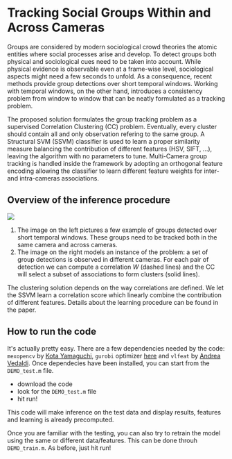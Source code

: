 # Tracking Social Groups Within and Across Cameras
Groups are considered by modern sociological crowd theories the atomic entities where social processes arise and develop. To detect groups both physical and sociological cues need to be taken into account. While physical evidence is observable even at a frame-wise level, sociological aspects might need a few seconds to unfold. As a consequence, recent methods provide group detections over short temporal windows. Working with temporal windows, on the other hand, introduces a consistency problem from window to window that can be neatly formulated as a tracking problem.

The proposed solution formulates the group tracking problem as a supervised Correlation Clustering (CC) problem. Eventually, every cluster should contain all and only observation refering to the same group. A Structural SVM (SSVM) classifier is used to learn a proper similarity measure balancing the contribution of different features (HSV, SIFT, ...), leaving the algorithm with no parameters to tune. Multi-Camera group tracking is handled inside the framework by adopting an orthogonal feature encoding allowing the classifier to learn different feature weights for inter- and intra-cameras associations.

## Overview of the inference procedure
![](http://www.francescosolera.com/images/github/TCSVT_2016_github.png)

1. The image on the left pictures a few example of groups detected over short temporal windows. These groups need to be tracked both in the same camera and across cameras.
2. The image on the right models an instance of the problem: a set of group detections is observed in different cameras. For each pair of detection we can compute a correlation *W* (dashed lines) and the CC will select a subset of associations to form clusters (solid lines).

The clustering solution depends on the way correlations are defined. We let the SSVM learn a correlation score which linearly combine the contribution of different features. Details about the learning procedure can be found in the paper.

## How to run the code
It's actually pretty easy. There are a few dependencies needed by the code: ```mexopencv``` by [Kota Yamaguchi](https://github.com/kyamagu/mexopencv), ```gurobi``` optimizer [here](https://github.com/kyamagu/mexopencv) and ```vlfeat``` by [Andrea Vedaldi](http://www.vlfeat.org). Once dependecies have been installed, you can start from the ```DEMO_test.m``` file.

- download the code
- look for the ```DEMO_test.m``` file
- hit run!

This code will make inference on the test data and display results, features and learning is already precomputed.

Once you are familiar with the testing, you can also try to retrain the model using the same or different data/features. This can be done throuh ```DEMO_train.m```. As before, just hit run!

<!-- ## How to cite
```
F. Solera, S. Calderara, R. Cucchiara
Learning to Divide and Conquer for Online Multi-Target Tracking
in Proceedings of International Converence on Computer Vision (ICCV), Santiago Cile, Dec 12-18, 2015
```
-->
